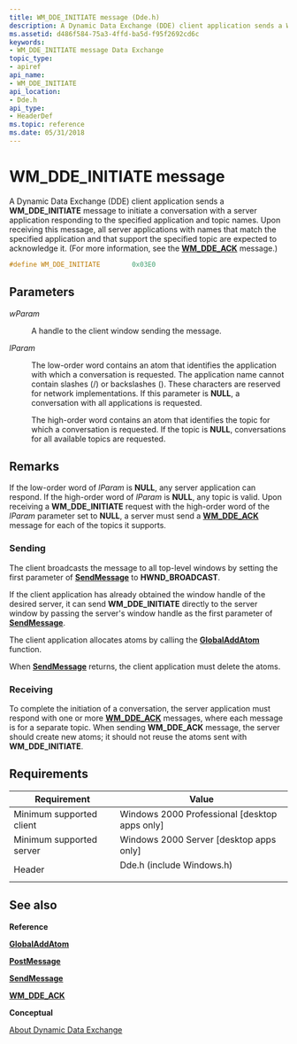 ```yaml
---
title: WM_DDE_INITIATE message (Dde.h)
description: A Dynamic Data Exchange (DDE) client application sends a WM\_DDE\_INITIATE message to initiate a conversation with a server application responding to the specified application and topic names.
ms.assetid: d486f584-75a3-4ffd-ba5d-f95f2692cd6c
keywords:
- WM_DDE_INITIATE message Data Exchange
topic_type:
- apiref
api_name:
- WM_DDE_INITIATE
api_location:
- Dde.h
api_type:
- HeaderDef
ms.topic: reference
ms.date: 05/31/2018
---
```


# WM\_DDE\_INITIATE message

A Dynamic Data Exchange (DDE) client application sends a **WM\_DDE\_INITIATE** message to initiate a conversation with a server application responding to the specified application and topic names. Upon receiving this message, all server applications with names that match the specified application and that support the specified topic are expected to acknowledge it. (For more information, see the [**WM\_DDE\_ACK**](wm-dde-ack.md) message.)


```C++
#define WM_DDE_INITIATE        0x03E0
```



## Parameters

<dl> <dt>

*wParam* 
</dt> <dd>

A handle to the client window sending the message.

</dd> <dt>

*lParam* 
</dt> <dd>

The low-order word contains an atom that identifies the application with which a conversation is requested. The application name cannot contain slashes (/) or backslashes (\). These characters are reserved for network implementations. If this parameter is **NULL**, a conversation with all applications is requested.

The high-order word contains an atom that identifies the topic for which a conversation is requested. If the topic is **NULL**, conversations for all available topics are requested.

</dd> </dl>

## Remarks

If the low-order word of *lParam* is **NULL**, any server application can respond. If the high-order word of *lParam* is **NULL**, any topic is valid. Upon receiving a **WM\_DDE\_INITIATE** request with the high-order word of the *lParam* parameter set to **NULL**, a server must send a [**WM\_DDE\_ACK**](wm-dde-ack.md) message for each of the topics it supports.

### Sending

The client broadcasts the message to all top-level windows by setting the first parameter of [**SendMessage**](/windows/desktop/api/winuser/nf-winuser-sendmessage) to **HWND\_BROADCAST**.

If the client application has already obtained the window handle of the desired server, it can send **WM\_DDE\_INITIATE** directly to the server window by passing the server's window handle as the first parameter of [**SendMessage**](/windows/desktop/api/winuser/nf-winuser-sendmessage).

The client application allocates atoms by calling the [**GlobalAddAtom**](/windows/desktop/api/Winbase/nf-winbase-globaladdatoma) function.

When [**SendMessage**](/windows/desktop/api/winuser/nf-winuser-sendmessage) returns, the client application must delete the atoms.

### Receiving

To complete the initiation of a conversation, the server application must respond with one or more [**WM\_DDE\_ACK**](wm-dde-ack.md) messages, where each message is for a separate topic. When sending **WM\_DDE\_ACK** message, the server should create new atoms; it should not reuse the atoms sent with **WM\_DDE\_INITIATE**.

## Requirements



| Requirement | Value |
|-------------------------------------|------------------------------------------------------------------------------------------------------|
| Minimum supported client<br/> | Windows 2000 Professional \[desktop apps only\]<br/>                                           |
| Minimum supported server<br/> | Windows 2000 Server \[desktop apps only\]<br/>                                                 |
| Header<br/>                   | <dl> <dt>Dde.h (include Windows.h)</dt> </dl> |



## See also

<dl> <dt>

**Reference**
</dt> <dt>

[**GlobalAddAtom**](/windows/desktop/api/Winbase/nf-winbase-globaladdatoma)
</dt> <dt>

[**PostMessage**](/windows/desktop/api/winuser/nf-winuser-postmessagea)
</dt> <dt>

[**SendMessage**](/windows/desktop/api/winuser/nf-winuser-sendmessage)
</dt> <dt>

[**WM\_DDE\_ACK**](wm-dde-ack.md)
</dt> <dt>

**Conceptual**
</dt> <dt>

[About Dynamic Data Exchange](about-dynamic-data-exchange.md)
</dt> </dl>

 

